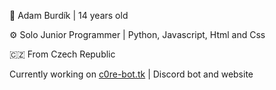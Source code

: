 👦 Adam Burdík | 14 years old

⚙️ Solo Junior Programmer | Python, Javascript, Html and Css

🇨🇿 From Czech Republic

Currently working on [c0re-bot.tk](http://c0re-bot.tk) | Discord bot and website


